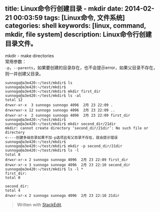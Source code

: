 title: Linux命令行创建目录 - mkdir
date: 2014-02-21 00:03:59
tags: [Linux命令, 文件系统]
categories: shell
keywords: [linux, command, mkdir, file system]
description: Linux命令行创建目录文件。
---

mkdir - make directories  
常用参数：  
`-p`，`--parents`，如果要创建的目录存在，也不会提示error，如果父目录不存在，则一并创建父目录。

<!--more-->

```
sunnogo@a3e420:~/test/mkdir$ ls 
sunnogo@a3e420:~/test/mkdir$ 
sunnogo@a3e420:~/test/mkdir$ mkdir first_dir
sunnogo@a3e420:~/test/mkdir$ ls -al
total 12
drwxr-xr-x  3 sunnogo sunnogo 4096  2月 23 22:09 .
drwxrwxr-x 12 sunnogo sunnogo 4096  2月 23 22:09 ..
drwxr-xr-x  2 sunnogo sunnogo 4096  2月 23 22:09 first_dir
sunnogo@a3e420:~/test/mkdir$ 
sunnogo@a3e420:~/test/mkdir$ mkdir second_dir/21dir
mkdir: cannot create directory ‘second_dir/21dir’: No such file or directory
<----创建多级目录如果不加-p选项且有父目录不存在，就会提示错误
sunnogo@a3e420:~/test/mkdir$ 
sunnogo@a3e420:~/test/mkdir$ mkdir -p second_dir/21dir
sunnogo@a3e420:~/test/mkdir$ ls -l
total 8
drwxr-xr-x 2 sunnogo sunnogo 4096  2月 23 22:09 first_dir
drwxr-xr-x 3 sunnogo sunnogo 4096  2月 23 22:10 second_dir
sunnogo@a3e420:~/test/mkdir$ ls -l *
first_dir:
total 0

second_dir:
total 4
drwxr-xr-x 2 sunnogo sunnogo 4096  2月 23 22:10 21dir
```

> Written with [StackEdit](https://stackedit.io/).
